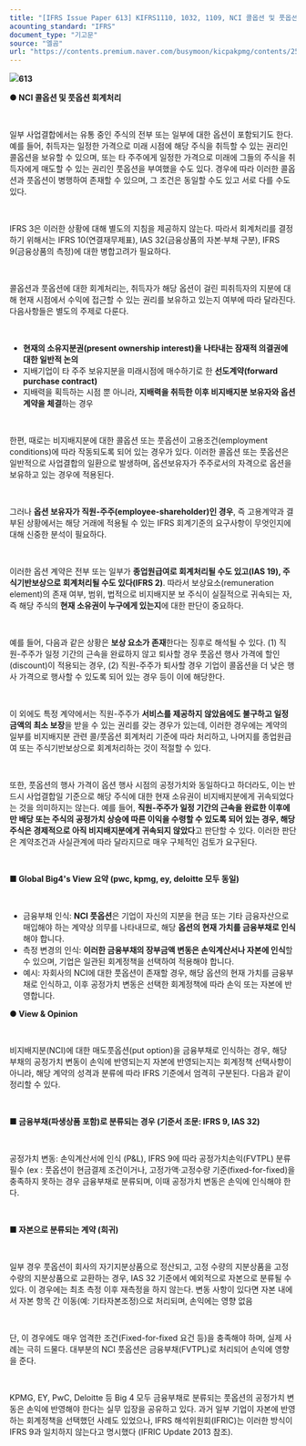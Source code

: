```yaml
---
title: "[IFRS Issue Paper 613] KIFRS1110, 1032, 1109, NCI 콜옵션 및 풋옵션 회계처리"
acounting_standard: "IFRS"
document_type: "기고문"
source: "엘곰"
url: "https://contents.premium.naver.com/busymoon/kicpakpmg/contents/250430110457391xm"
---
```

![](https://n2.news.naver.com/l.gif?type=content)**613**

**● NCI 콜옵션 및 풋옵션 회계처리**

​

일부 사업결합에서는 유통 중인 주식의 전부 또는 일부에 대한 옵션이 포함되기도 한다. 예를 들어, 취득자는 일정한 가격으로 미래 시점에 해당 주식을 취득할 수 있는 권리인 콜옵션을 보유할 수 있으며, 또는 타 주주에게 일정한 가격으로 미래에 그들의 주식을 취득자에게 매도할 수 있는 권리인 풋옵션을 부여했을 수도 있다. 경우에 따라 이러한 콜옵션과 풋옵션이 병행하여 존재할 수 있으며, 그 조건은 동일할 수도 있고 서로 다를 수도 있다.

​

IFRS 3은 이러한 상황에 대해 별도의 지침을 제공하지 않는다. 따라서 회계처리를 결정하기 위해서는 IFRS 10(연결재무제표), IAS 32(금융상품의 자본·부채 구분), IFRS 9(금융상품의 측정)에 대한 병합고려가 필요하다.

​

콜옵션과 풋옵션에 대한 회계처리는, 취득자가 해당 옵션이 걸린 피취득자의 지분에 대해 현재 시점에서 수익에 접근할 수 있는 권리를 보유하고 있는지 여부에 따라 달라진다. 다음사항들은 별도의 주제로 다룬다.

​

- **현재의 소유지분권(present ownership interest)을 나타내는 잠재적 의결권에 대한 일반적 논의**
- 지배기업이 타 주주 보유지분을 미래시점에 매수하기로 한 **선도계약(forward purchase contract)**
- 지배력을 획득하는 시점 뿐 아니라, **지배력을 취득한 이후 비지배지분 보유자와 옵션 계약을 체결**하는 경우

​

한편, 때로는 비지배지분에 대한 콜옵션 또는 풋옵션이 고용조건(employment conditions)에 따라 작동되도록 되어 있는 경우가 있다. 이러한 콜옵션 또는 풋옵션은 일반적으로 사업결합의 일환으로 발생하며, 옵션보유자가 주주로서의 자격으로 옵션을 보유하고 있는 경우에 적용된다.

​

그러나 **옵션 보유자가 직원-주주(employee-shareholder)인 경우**, 즉 고용계약과 결부된 상황에서는 해당 거래에 적용될 수 있는 IFRS 회계기준의 요구사항이 무엇인지에 대해 신중한 분석이 필요하다.

​

이러한 옵션 계약은 전부 또는 일부가 **종업원급여로 회계처리될 수도 있고(IAS 19), 주식기반보상으로 회계처리될 수도 있다(IFRS 2)**. 따라서 보상요소(remuneration element)의 존재 여부, 범위, 법적으로 비지배지분 보 주식이 실질적으로 귀속되는 자, 즉 해당 주식의 **현재 소유권이 누구에게 있는지**에 대한 판단이 중요하다.

​

예를 들어, 다음과 같은 상황은 **보상 요소가 존재**한다는 징후로 해석될 수 있다. (1) 직원-주주가 일정 기간의 근속을 완료하지 않고 퇴사할 경우 풋옵션 행사 가격에 할인(discount)이 적용되는 경우, (2) 직원-주주가 퇴사할 경우 기업이 콜옵션을 더 낮은 행사 가격으로 행사할 수 있도록 되어 있는 경우 등이 이에 해당한다.

​

이 외에도 특정 계약에서는 직원-주주가 **서비스를 제공하지 않았음에도 불구하고 일정 금액의 최소 보장**을 받을 수 있는 권리를 갖는 경우가 있는데, 이러한 경우에는 계약의 일부를 비지배지분 관련 콜/풋옵션 회계처리 기준에 따라 처리하고, 나머지를 종업원급여 또는 주식기반보상으로 회계처리하는 것이 적절할 수 있다.

​

또한, 풋옵션의 행사 가격이 옵션 행사 시점의 공정가치와 동일하다고 하더라도, 이는 반드시 사업결합일 기준으로 해당 주식에 대한 현재 소유권이 비지배지분에게 귀속되었다는 것을 의미하지는 않는다. 예를 들어, **직원-주주가 일정 기간의 근속을 완료한 이후에만 배당 또는 주식의 공정가치 상승에 따른 이익을 수령할 수 있도록 되어 있는 경우, 해당 주식은 경제적으로 아직 비지배지분에게 귀속되지 않았다**고 판단할 수 있다. 이러한 판단은 계약조건과 사실관계에 따라 달라지므로 매우 구체적인 검토가 요구된다.

​

**■ Global Big4's View 요약 (pwc, kpmg, ey, deloitte 모두 동일)**

​

- 금융부채 인식: **NCI 풋옵션**은 기업이 자신의 지분을 현금 또는 기타 금융자산으로 매입해야 하는 계약상 의무를 나타내므로, 해당 **옵션의 현재 가치를 금융부채로 인식**해야 합니다.​
- 측정 변경의 인식: **이러한 금융부채의 장부금액 변동은 손익계산서나 자본에 인식**할 수 있으며, 기업은 일관된 회계정책을 선택하여 적용해야 합니다.​
- 예시: 자회사의 NCI에 대한 풋옵션이 존재할 경우, 해당 옵션의 현재 가치를 금융부채로 인식하고, 이후 공정가치 변동은 선택한 회계정책에 따라 손익 또는 자본에 반영합니다.

**● View & Opinion**

​

비지배지분(NCI)에 대한 매도풋옵션(put option)을 금융부채로 인식하는 경우, 해당 부채의 공정가치 변동이 손익에 반영되는지 자본에 반영되는지는 회계정책 선택사항이 아니라, 해당 계약의 성격과 분류에 따라 IFRS 기준에서 엄격히 구분된다. 다음과 같이 정리할 수 있다.

​

**■ 금융부채(파생상품 포함)로 분류되는 경우 (기준서 조문: IFRS 9, IAS 32)**

​

공정가치 변동: 손익계산서에 인식 (P&L), IFRS 9에 따라 공정가치손익(FVTPL) 분류 필수 (ex : 풋옵션이 현금결제 조건이거나, 고정가액·고정수량 기준(fixed-for-fixed)을 충족하지 못하는 경우 금융부채로 분류되며, 이때 공정가치 변동은 손익에 인식해야 한다.

​

**■ 자본으로 분류되는 계약 (희귀)**

​

일부 경우 풋옵션이 회사의 자기지분상품으로 정산되고, 고정 수량의 지분상품을 고정 수량의 지분상품으로 교환하는 경우, IAS 32 기준에서 예외적으로 자본으로 분류될 수 있다. 이 경우에는 최초 측정 이후 재측정을 하지 않는다. 변동 사항이 있다면 자본 내에서 자본 항목 간 이동(예: 기타자본조정)으로 처리되며, 손익에는 영향 없음

​

단, 이 경우에도 매우 엄격한 조건(Fixed-for-fixed 요건 등)을 충족해야 하며, 실제 사례는 극히 드물다. 대부분의 NCI 풋옵션은 금융부채(FVTPL)로 처리되어 손익에 영향을 준다.

​

KPMG, EY, PwC, Deloitte 등 Big 4 모두 금융부채로 분류되는 풋옵션의 공정가치 변동은 손익에 반영해야 한다는 실무 입장을 공유하고 있다. 과거 일부 기업이 자본에 반영하는 회계정책을 선택했던 사례도 있었으나, IFRS 해석위원회(IFRIC)는 이러한 방식이 IFRS 9과 일치하지 않는다고 명시했다 (IFRIC Update 2013 참조).

​

**​**